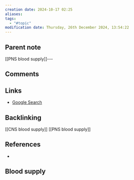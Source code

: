 ```yaml
---
creation date: 2024-10-17 02:25
aliases: 
tags:
  - "#topic"
modification date: Thursday, 26th December 2024, 13:54:22
---
```


## Parent note
[[PNS blood supply]]---
## Comments

## Links
- [Google Search](https://www.google.com/search?q=Brain+blood+supply)

## Backlinking
[[CNS blood supply]]
[[PNS blood supply]] 
## References
+ 
## Blood supply
